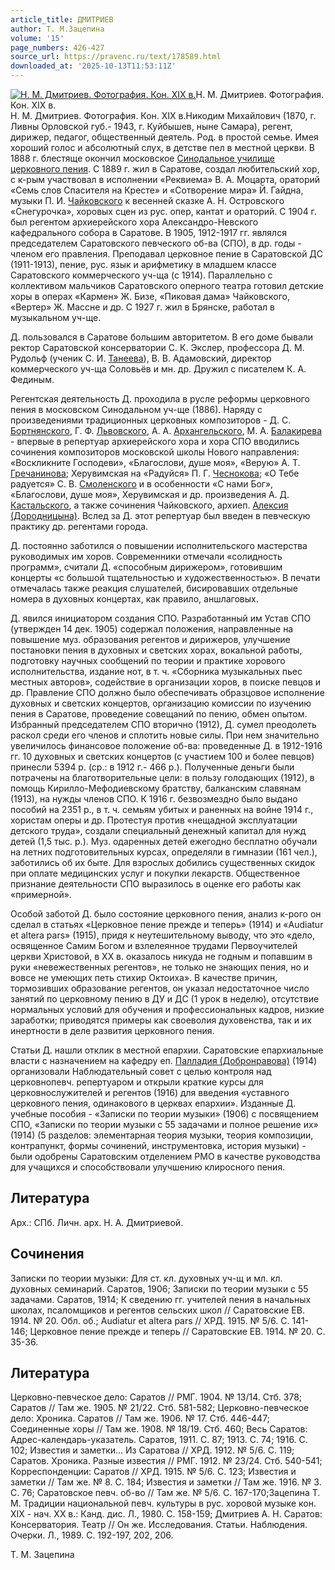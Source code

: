 ```yaml
---
article_title: ДМИТРИЕВ
author: Т. М.Зацепина
volume: '15'
page_numbers: 426-427
source_url: https://pravenc.ru/text/178589.html
downloaded_at: '2025-10-13T11:53:11Z'
---
```


[![Н. М. Дмитриев. Фотография. Кон. XIX в.](https://pravenc.ru/data/156/485/1234/i200.jpg "Кликните для увеличения картинки")](https://pravenc.ru/data/156/485/1234/i400.jpg)Н. М. Дмитриев. Фотография. Кон. XIX в.  
Н. М. Дмитриев. Фотография. Кон. XIX в.Никодим Михайлович (1870, г. Ливны Орловской губ.- 1943, г. Куйбышев, ныне Самара), регент, дирижер, педагог, общественный деятель. Род. в простой семье. Имея хороший голос и абсолютный слух, в детстве пел в местной церкви. В 1888 г. блестяще окончил московское [Синодальное училище церковного пения](<https://pravenc.ru/text/Синодальное училище церковного пения.html>). С 1889 г. жил в Саратове, создал любительский хор, с к-рым участвовал в исполнении «Реквиема» В. А. Моцарта, ораторий «Семь слов Спасителя на Кресте» и «Сотворение мира» Й. Гайдна, музыки П. И. [Чайковского](https://pravenc.ru/text/Чайковский.html) к весенней сказке А. Н. Островского «Снегурочка», хоровых сцен из рус. опер, кантат и ораторий. С 1904 г. был регентом архиерейского хора Александро-Невского кафедрального собора в Саратове. В 1905, 1912-1917 гг. являлся председателем Саратовского певческого об-ва (СПО), в др. годы - членом его правления. Преподавал церковное пение в Саратовской ДС (1911-1913), пение, рус. язык и арифметику в младшем классе Саратовского коммерческого уч-ща (с 1914). Параллельно с коллективом мальчиков Саратовского оперного театра готовил детские хоры в операх «Кармен» Ж. Бизе, «Пиковая дама» Чайковского, «Вертер» Ж. Массне и др. С 1927 г. жил в Брянске, работал в музыкальном уч-ще.

Д. пользовался в Саратове большим авторитетом. В его доме бывали ректор Саратовской консерватории С. К. Экслер, профессора Д. М. Рудольф (ученик С. И. [Танеева](https://pravenc.ru/text/Танеева.html)), В. В. Адамовский, директор коммерческого уч-ща Соловьёв и мн. др. Дружил с писателем К. А. Фединым.

Регентская деятельность Д. проходила в русле реформы церковного пения в московском Синодальном уч-ще (1886). Наряду с произведениями традиционных церковных композиторов - Д. С. [Бортнянского](https://pravenc.ru/text/Бортнянский.html), Г. Ф. [Львовского](https://pravenc.ru/text/Львовского.html), А. А. [Архангельского](https://pravenc.ru/text/Архангельский.html), М. А. [Балакирева](https://pravenc.ru/text/БАЛАКИРЕВ.html) - впервые в репертуар архиерейского хора и хора СПО вводились сочинения композиторов московской школы Нового направления: «Воскликните Господеви», «Благослови, душе моя», «Верую» А. Т. [Гречанинова](https://pravenc.ru/text/Гречанинов.html); Херувимская на «Радуйся» П. Г. [Чеснокова](https://pravenc.ru/text/Чеснокова.html); «О Тебе радуется» С. В. [Смоленского](https://pravenc.ru/text/Смоленского.html) и в особенности «С нами Бог», «Благослови, душе моя», Херувимская и др. произведения А. Д. [Кастальского](https://pravenc.ru/text/Кастальский.html), а также сочинения Чайковского, архиеп. [Алексия (Дородницына)](<https://pravenc.ru/text/Алексия (Дородницына).html>). Вслед за Д. этот репертуар был введен в певческую практику др. регентами города.

Д. постоянно заботился о повышении исполнительского мастерства руководимых им хоров. Современники отмечали «солидность программ», считали Д. «способным дирижером», готовившим концерты «с большой тщательностью и художественностью». В печати отмечалась также реакция слушателей, бисировавших отдельные номера в духовных концертах, как правило, аншлаговых.

Д. явился инициатором создания СПО. Разработанный им Устав СПО (утвержден 14 дек. 1905) содержал положения, направленные на повышение муз. образования регентов и дирижеров, улучшение постановки пения в духовных и светских хорах, вокальной работы, подготовку научных сообщений по теории и практике хорового исполнительства, издание нот, в т. ч. «Сборника музыкальных пьес местных авторов», содействие в организации хоров, в поиске певцов и др. Правление СПО должно было обеспечивать образцовое исполнение духовных и светских концертов, организацию комиссии по изучению пения в Саратове, проведение совещаний по пению, обмен опытом. Избранный председателем СПО вторично (1912), Д. сумел преодолеть раскол среди его членов и сплотить новые силы. При нем значительно увеличилось финансовое положение об-ва: проведенные Д. в 1912-1916 гг. 10 духовных и светских концертов (с участием 100 и более певцов) принесли 5394 р. (ср.: в 1912 г.- 466 р.). Полученные деньги были потрачены на благотворительные цели: в пользу голодающих (1912), в помощь Кирилло-Мефодиевскому братству, балканским славянам (1913), на нужды членов СПО. К 1916 г. безвозмездно было выдано пособий на 2351 р., в т. ч. семьям убитых и раненных на войне 1914 г., хористам оперы и др. Протестуя против «нещадной эксплуатации детского труда», создали специальный денежный капитал для нужд детей (1,5 тыс. р.). Муз. одаренных детей ежегодно бесплатно обучали на летних подготовительных курсах, определяли в гимназии (161 чел.), заботились об их быте. Для взрослых добились существенных скидок при оплате медицинских услуг и покупки лекарств. Общественное признание деятельности СПО выразилось в оценке его работы как «примерной».

Особой заботой Д. было состояние церковного пения, анализ к-рого он сделал в статьях «Церковное пение прежде и теперь» (1914) и «Audiatur et altera pars» (1915), придя к неутешительному выводу, что это «дело, освященное Самим Богом и взлелеянное трудами Первоучителей церкви Христовой, в XX в. оказалось никуда не годным и попавшим в руки «невежественных регентов», не только не знающих пения, но и вовсе не умеющих петь стихир Октоиха». В качестве причин, тормозивших образование регентов, он указал недостаточное число занятий по церковному пению в ДУ и ДС (1 урок в неделю), отсутствие нормальных условий для обучения и профессиональных кадров, низкие заработки; приводятся примеры как своеволия духовенства, так и их инертности в деле развития церковного пения.

Статьи Д. нашли отклик в местной епархии. Саратовские епархиальные власти с назначением на кафедру еп. [Палладия (Добронравова)](<https://pravenc.ru/text/Палладия (Добронравова).html>) (1914) организовали Наблюдательный совет с целью контроля над церковнопевч. репертуаром и открыли краткие курсы для церковнослужителей и регентов (1916) для введения «уставного церковного пения, одинакового в церквах епархии». Изданные Д. учебные пособия - «Записки по теории музыки» (1906) с посвящением СПО, «Записки по теории музыки с 55 задачами и полное решение их» (1914) (5 разделов: элементарная теория музыки, теория композиции, контрапункт, формы сочинений, инструментовка, история музыки) - были одобрены Саратовским отделением РМО в качестве руководства для учащихся и способствовали улучшению клиросного пения.

## Литература

Арх.: СПб. Личн. арх. Н. А. Дмитриевой.

## Сочинения

Записки по теории музыки: Для ст. кл. духовных уч-щ и мл. кл. духовных семинарий. Саратов, 1906; Записки по теории музыки с 55 задачами. Саратов, 1914; К сведению гг. учителей пения в начальных школах, псаломщиков и регентов сельских школ // Саратовские ЕВ. 1914. № 20. Обл. об.; Audiatur et altera pars // ХРД. 1915. № 5/6. С. 141-146; Церковное пение прежде и теперь // Саратовские ЕВ. 1914. № 20. С. 35-36.

## Литература

Церковно-певческое дело: Саратов // РМГ. 1904. № 13/14. Стб. 378; Саратов // Там же. 1905. № 21/22. Стб. 581-582; Церковно-певческое дело: Хроника. Саратов // Там же. 1906. № 17. Стб. 446-447; Соединенные хоры // Там же. 1908. № 18/19. Стб. 460; Весь Саратов: Адрес-календарь-указатель. Саратов, 1911. С. 87; 1913. С. 74; 1916. С. 102; Известия и заметки... Из Саратова // ХРД. 1912. № 5/6. С. 119; Саратов. Хроника. Разные известия // РМГ. 1912. № 23/24. Стб. 540-541; Корреспонденции: Саратов // ХРД. 1915. № 5/6. С. 123; Известия и заметки // Там же. № 8. С. 184; Известия и заметки // Там же. 1916. № 3. С. 76; Саратовское певч. об-во // Там же. № 5/6. С. 167-170;Зацепина Т. М. Традиции национальной певч. культуры в рус. хоровой музыке кон. XIX - нач. XX в.: Канд. дис. Л., 1980. С. 158-159; Дмитриев А. Н. Саратов: Консерватория. Театр // Он же. Исследования. Статьи. Наблюдения. Очерки. Л., 1989. С. 192-197, 202, 206.

Т. М.  Зацепина
